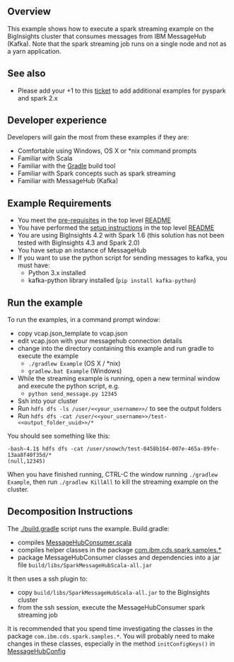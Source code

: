 ## Overview

This example shows how to execute a spark streaming example on the BigInsights cluster that consumes messages from IBM MessageHub (Kafka).  Note that the spark streaming job runs on a single node and not as a yarn application.

## See also

- Please add your +1 to this [ticket](https://github.com/ibm-messaging/message-hub-samples/issues/11) to add additional examples for pyspark and spark 2.x

## Developer experience

Developers will gain the most from these examples if they are:

- Comfortable using Windows, OS X or *nix command prompts
- Familiar with Scala
- Familiar with the [Gradle](https://gradle.org/) build tool
- Familiar with Spark concepts such as spark streaming
- Familiar with MessageHub (Kafka)

## Example Requirements

- You meet the [pre-requisites](../../README.md#pre-requisites) in the top level [README](../../README.md)
- You have performed the [setup instructions](../../README.md#setup-instructions) in the top level [README](../../README.md)
- You are using BigInsights 4.2 with Spark 1.6 (this solution has not been tested with BigInsights 4.3 and Spark 2.0)
- You have setup an instance of MessageHub
- If you want to use the python script for sending messages to kafka, you must have:
  - Python 3.x installed
  - kafka-python library installed (`pip install kafka-python`)

## Run the example

To run the examples, in a command prompt window:

   - copy vcap.json_template to vcap.json
   - edit vcap.json with your messagehub connection details
   - change into the directory containing this example and run gradle to execute the example
      - `./gradlew Example` (OS X / *nix)
      - `gradlew.bat Example` (Windows)
   - While the streaming example is running, open a new terminal window and execute the python script, e.g.
      - `python send_message.py 12345`
   - Ssh into your cluster
   - Run `hdfs dfs -ls /user/<<your_username>>/` to see the output folders
   - Run `hdfs dfs -cat /user/<<your_username>>/test-<<output_folder_uuid>>/*`

You should see something like this:

```
-bash-4.1$ hdfs dfs -cat /user/snowch/test-0458b164-007e-465a-89fe-13aa8f40f35d/*
(null,12345)
```

When you have finished running, CTRL-C the window running `./gradlew Example`, then run `./gradlew KillAll` to kill the streaming example on the cluster.

## Decomposition Instructions

The [./build.gradle](./build.gradle) script runs the example.  Build.gradle:

- compiles [MessageHubConsumer.scala](./src/main/scala/biginsights/examples/MessageHubConsumer.scala)
- compiles helper classes in the package [com.ibm.cds.spark.samples.*](src/main/scala/com/ibm/cds/spark/samples/)
- package MessageHubConsumer classes and dependencies into a jar file `build/libs/SparkMessageHubScala-all.jar`

It then uses a ssh plugin to:

- copy `build/libs/SparkMessageHubScala-all.jar` to the BigInsights cluster
- from the ssh session, execute the MessageHubConsumer spark streaming job

It is recommended that you spend time investigating the classes in the package `com.ibm.cds.spark.samples.*`.  You will probably need to make changes in these classes, especially in the method `initConfigKeys()` in [MessageHubConfig](src/main/scala/com/ibm/cds/spark/samples/config/MessageHubConfig.scala)
